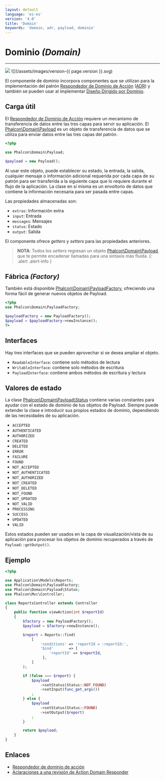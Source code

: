 ```yaml
---
layout: default
language: 'es-es'
version: '4.0'
title: 'Domain'
keywords: 'domain, adr, payload, dominio'
---
```


# Dominio *(Domain)*

* * *

![](/assets/images/document-status-stable-success.svg) ![](/assets/images/version-{{ page.version }}.svg)

El componente de dominio incorpora componentes que se utilizan para la implementación del patrón [Respondedor de Dominio de Acción](https://en.wikipedia.org/wiki/Action%E2%80%93domain%E2%80%93responder) ([ADR](http://pmjones.io/adr/)) y también se pueden usar al implementar [Diseño Dirigido por Dominio](https://en.wikipedia.org/wiki/Domain-driven_design).

## Carga útil

El [Respondedor de Dominio de Acción](https://en.wikipedia.org/wiki/Action%E2%80%93domain%E2%80%93responder) requiere un mecanismo de transferencia de datos entre las tres capas para servir su aplicación. El [Phalcon\Domain\Payload](api/phalcon_domain#domain-payload-payload) es un objeto de transferencia de datos que se utiliza para enviar datos entre las tres capas del patrón.

```php
<?php

use Phalcon\Domain\Payload;

$payload = new Payload();
```

Al usar este objeto, puede establecer su estado, la entrada, la salida, cualquier mensaje o información adicional requerida por cada capa de su patrón para ser transferida a la siguiente capa que lo requiere durante el flujo de la aplicación. La clase en sí misma es un envoltorio de datos que contiene la información necesaria para ser pasada entre capas.

Las propiedades almacenadas son:

* `extras`: Información extra
* `input`: Entrada
* `messages`: Mensajes
* `status`: Estado
* `output`: Salida

El componente ofrece *getters* y *setters* para las propiedades anteriores.

> **NOTA**: Todos los *setters* regresan un objeto [Phalcon\Domain\Payload](api/phalcon_domain#domain-payload-payload), que te permite encadenar llamadas para una sintaxis más fluida.
{: .alert .alert-info }

## Fábrica *(Factory)*

También está disponible [Phalcon\Domain\PayloadFactory](api/phalcon_domain#domain-payload-payloadfactory), ofreciendo una forma fácil de generar nuevos objetos de Payload.

```php
<?php
use Phalcon\Domain\PayloadFactory;

$payloadFactory = new PayloadFactory();
$payload = $payloadFactory->newInstance();
?>
```

## Interfaces

Hay tres interfaces que se pueden aprovechar si se desea ampliar el objeto.

* `ReadableInterface`: contiene solo métodos de lectura
* `WritableInterface`: contiene solo métodos de escritura
* `PayloadInterface`: contiene ambos métodos de escritura y lectura

## Valores de estado

La clase [Phalcon\Domain\Payload\Status](api/phalcon_domain#domain-payload-status) contiene varias constantes para ayudar con el estado de dominio de tus objetos de Payload. Siempre puede extender la clase e introducir sus propios estados de dominio, dependiendo de las necesidades de su aplicación.

* `ACCEPTED` 
* `AUTHENTICATED` 
* `AUTHORIZED` 
* `CREATED` 
* `DELETED` 
* `ERROR` 
* `FAILURE` 
* `FOUND` 
* `NOT_ACCEPTED` 
* `NOT_AUTHENTICATED`
* `NOT_AUTHORIZED` 
* `NOT_CREATED` 
* `NOT_DELETED` 
* `NOT_FOUND` 
* `NOT_UPDATED` 
* `NOT_VALID` 
* `PROCESSING` 
* `SUCCESS` 
* `UPDATED` 
* `VALID` 

Estos estados pueden ser usados en la capa de visualización/vista de su aplicación para procesar los objetos de dominio recuperados a través de `Payload::getOutput()`.

## Ejemplo

```php
<?php

use Application\Models\Reports;
use Phalcon\Domain\PayloadFactory;
use Phalcon\Domain\Payload\Status;
use Phalcon\Mvc\Controller;

class ReportsController extends Controller
{
    public function viewAction(int $reportId)
    {
        $factory = new PayloadFactory();
        $payload = $factory->newInstance();

        $report = Reports::find(
            [
                'conditions' => 'reportId = :reportId:',
                'bind'       => [
                    'reportId' => $reportId,
                 ],
            ]          
        );

        if (false === $report) {
            $payload
                ->setStatus(Status::NOT_FOUND)
                ->setInput(func_get_args())
            ;
        } else {
            $payload
                ->setStatus(Status::FOUND)
                ->setOutput($report)
            ;
        }

        return $payload;
    }
}   
```

## Enlaces

* [Respondedor de dominio de acción](https://en.wikipedia.org/wiki/Action%E2%80%93domain%E2%80%93responder)
* [Aclaraciones a una revisión de Action Domain Responder](http://paul-m-jones.com/post/2018/12/19/clarifications-to-a-review-of-action-domain-responder/)